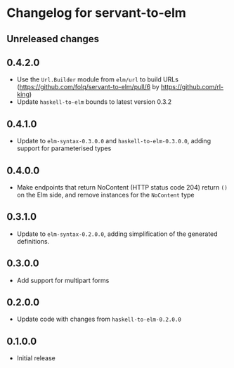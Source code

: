 # Changelog for servant-to-elm

## Unreleased changes

## 0.4.2.0

- Use the `Url.Builder` module from `elm/url` to build URLs (https://github.com/folq/servant-to-elm/pull/6 by https://github.com/rl-king)
- Update `haskell-to-elm` bounds to latest version 0.3.2

## 0.4.1.0

- Update to `elm-syntax-0.3.0.0` and `haskell-to-elm-0.3.0.0`, adding support for parameterised types

## 0.4.0.0

- Make endpoints that return NoContent (HTTP status code 204) return `()` on the Elm side, and remove instances for the `NoContent` type

## 0.3.1.0

- Update to `elm-syntax-0.2.0.0`, adding simplification of the generated definitions.

## 0.3.0.0

- Add support for multipart forms

## 0.2.0.0

- Update code with changes from `haskell-to-elm-0.2.0.0`

## 0.1.0.0

- Initial release
